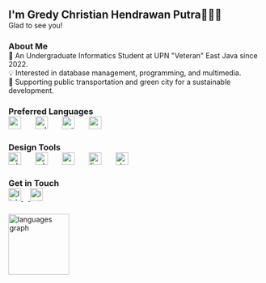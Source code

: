 <h2 align="left" style="margin: 0; padding: 0;" font-style="italic">I'm Gredy Christian Hendrawan Putra🙋🏽‍♂️</h2>
<p align="left" style="margin: 0; padding: 0;">Glad to see you!</p>

###

<h3 align="left" style="margin: 0; padding: 0;">About Me</h3>
<p align="left" style="margin: 0; padding: 0;">📑 An Undergraduate Informatics Student at UPN "Veteran" East Java since 2022.<br>💡 Interested in database management, programming, and multimedia.<br>🍃 Supporting public transportation and green city for a sustainable development.</p>

###

<h3 align="left" style="margin: 0; padding: 0;">Preferred Languages</h3>
<div align="left" style="margin: 0; padding: 0;">
  <img src="https://skillicons.dev/icons?i=c" height="25" alt="c logo"  />
  <img width="20" />
  <img src="https://skillicons.dev/icons?i=cpp" height="25" alt="cplusplus logo"  />
  <img width="20" />
  <img src="https://skillicons.dev/icons?i=py" height="25" alt="python logo"  />
  <img width="20" />
  <img src="https://skillicons.dev/icons?i=mysql" height="25" alt="mysql logo"  />
</div>

###

<h3 align="left" style="margin: 0; padding: 0;">Design Tools</h3>
<div align="left" style="margin: 0; padding: 0;">
  <img src="https://skillicons.dev/icons?i=ps" height="25" alt="adobephotoshop logo"  />
  <img width="20" />
  <img src="https://skillicons.dev/icons?i=ai" height="25" alt="adobeillustrator logo"  />
  <img width="20" />
  <img src="https://skillicons.dev/icons?i=pr" height="25" alt="premiere pro logo"  />
  <img width="20" />
  <img src="https://skillicons.dev/icons?i=figma" height="25" alt="figma logo"  />
  <img width="20" />
  <img src="https://skillicons.dev/icons?i=sketchup" height="25" alt="sketch logo"  />
</div>

###

<h3 align="left" style="margin: 0; padding: 0;">Get in Touch</h3>
<div align="left" style="margin: 0; padding: 0;">
  <a href="https://www.linkedin.com/in/gredychristian/" target="_blank" rel="noreferrer"><img src="https://img.shields.io/badge/LinkedIn-0A66C2?logo=linkedin&logoColor=white&style=for-the-badge" height="25" alt="linkedin logo"  />
  <img width="10" />
  <a href="https://www.instagram.com/gredychristian_/" target="_blank" rel="noreferrer"><img src="https://img.shields.io/badge/Instagram-E4405F?logo=instagram&logoColor=white&style=for-the-badge" height="25" alt="instagram logo"  />
</div>

###

<div align="left">
  <img src="https://github-readme-stats.vercel.app/api/top-langs?username=gredychristian&locale=en&hide_title=false&layout=compact&card_width=320&langs_count=5&theme=dark&hide_border=false&order=2" height="120" alt="languages graph"  />
</div>

